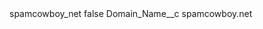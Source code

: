 <?xml version="1.0" encoding="UTF-8"?>
<CustomMetadata xmlns="http://soap.sforce.com/2006/04/metadata" xmlns:xsi="http://www.w3.org/2001/XMLSchema-instance" xmlns:xsd="http://www.w3.org/2001/XMLSchema">
    <label>spamcowboy_net</label>
    <protected>false</protected>
    <values>
        <field>Domain_Name__c</field>
        <value xsi:type="xsd:string">spamcowboy.net</value>
    </values>
</CustomMetadata>
